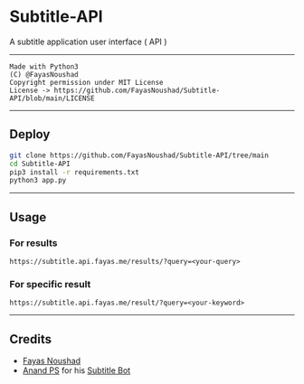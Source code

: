 # Subtitle-API

A subtitle application user interface ( API )

---

```
Made with Python3
(C) @FayasNoushad
Copyright permission under MIT License
License -> https://github.com/FayasNoushad/Subtitle-API/blob/main/LICENSE
```

---

## Deploy

```sh
git clone https://github.com/FayasNoushad/Subtitle-API/tree/main
cd Subtitle-API
pip3 install -r requirements.txt
python3 app.py
```

---

## Usage

### For results

```
https://subtitle.api.fayas.me/results/?query=<your-query>
```

### For specific result

```
https://subtitle.api.fayas.me/result/?query=<your-keyword>
```

---

## Credits

- [Fayas Noushad](https://github.com/FayasNoushad)
- [Anand PS](https://github.com/AnandPSKerala) for his [Subtitle Bot](https://github.com/AnandPSKerala/SubtitlesBot)
